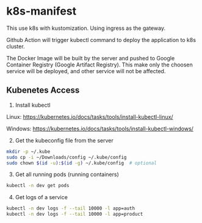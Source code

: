 # k8s-manifest

This use k8s with kustomization. Using ingress as the gateway.

Github Action will trigger kubectl command to deploy the application to k8s cluster.

The Docker Image will be built by the server and pushed to Google Container Registry (Google Artifact Registry). This make only the choosen service will be deployed, and other service will not be affected.

## Kubenetes Access

1. Install kubectl

Linux: https://kubernetes.io/docs/tasks/tools/install-kubectl-linux/

Windows: https://kubernetes.io/docs/tasks/tools/install-kubectl-windows/

2. Get the kubeconfig file from the server

```bash
mkdir -p ~/.kube
sudo cp -i ~/Downloads/config ~/.kube/config
sudo chown $(id -u):$(id -g) ~/.kube/config  # optional
```

3. Get all running pods (running containers)

```bash
kubectl -n dev get pods
```

4. Get logs of a service

```bash
kubectl -n dev logs -f --tail 10000 -l app=auth
kubectl -n dev logs -f --tail 10000 -l app=product
```
